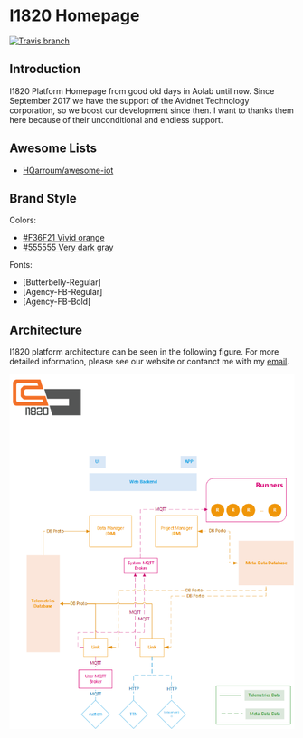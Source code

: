 # I1820 Homepage
[![Travis branch](https://img.shields.io/travis/com/I1820/I1820.github.io/src.svg?style=flat-square)](https://travis-ci.com/I1820/I1820.github.io)

## Introduction
I1820 Platform Homepage from good old days in Aolab until now.
Since September 2017 we have the support of the Avidnet Technology corporation,
so we boost our development since then. I want to thanks them here because of their unconditional and endless support.

## Awesome Lists
- [HQarroum/awesome-iot](https://github.com/HQarroum/awesome-iot)

## Brand Style
Colors:
- [#F36F21 Vivid orange](https://www.colorhexa.com/f36f21)
- [#555555 Very dark gray](https://www.colorhexa.com/555555)

Fonts:
- [Butterbelly-Regular]
- [Agency-FB-Regular]
- [Agency-FB-Bold[

## Architecture
I1820 platform architecture can be seen in the following figure. For more detailed information, please see our website
or contanct me with my [email](mailto:parham.alvani@gmail.com).

![I1820 Architecture](documentation/I1820.png)
